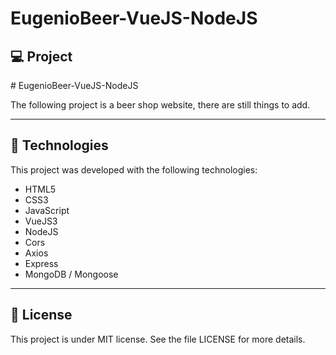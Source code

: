 # EugenioBeer-VueJS-NodeJS
## 💻 Project
<p># EugenioBeer-VueJS-NodeJS </p>
<p>The following project is a beer shop website, there are still things to add. </p>

<hr/>


## 🚀 Technologies
This project was developed with the following technologies:

- HTML5
- CSS3
- JavaScript
- VueJS3
- NodeJS
- Cors
- Axios
- Express
- MongoDB / Mongoose

<hr/>

## 📝 License
This project is under MIT license. See the file LICENSE for more details.

